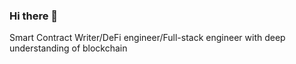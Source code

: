 ### Hi there 👋
Smart Contract Writer/DeFi engineer/Full-stack engineer with deep understanding of blockchain
